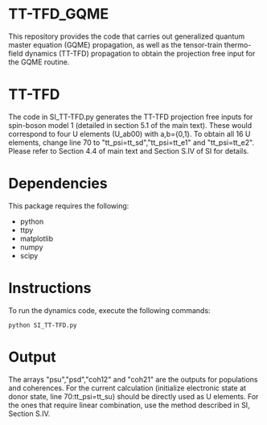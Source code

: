 # TT-TFD_GQME
This repository provides the code that carries out generalized quantum master equation (GQME) propagation, as well as the tensor-train thermo-field dynamics (TT-TFD) propagation to obtain the projection free input for the GQME routine. 

# TT-TFD
The code in SI_TT-TFD.py generates the TT-TFD projection free inputs for spin-boson model 1 (detailed in section 5.1 of the main text). These would correspond to four U elements (U_ab00) with a,b={0,1}. To obtain all 16 U elements, change line 70 to "tt_psi=tt_sd","tt_psi=tt_e1" and "tt_psi=tt_e2". Please refer to Section 4.4 of main text and Section S.IV of SI for details.

# Dependencies
 
 This package requires the following:
 
 - python
 - ttpy
 - matplotlib
 - numpy
 - scipy

 
 # Instructions
 
 To run the dynamics code, execute the following commands:
 
 ```
 python SI_TT-TFD.py
 ```

# Output
The arrays "psu","psd","coh12" and "coh21" are the outputs for populations and coherences. For the current calculation (initialize electronic state at donor state, line 70:tt_psi=tt_su) should be directly used as U elements. For the ones that require linear combination, use the method described in SI, Section S.IV. 
